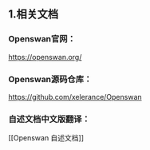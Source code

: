 ## 1.相关文档
### Openswan官网：
https://openswan.org/
### Openswan源码仓库：
https://github.com/xelerance/Openswan
### 自述文档中文版翻译：
[[Openswan 自述文档]]